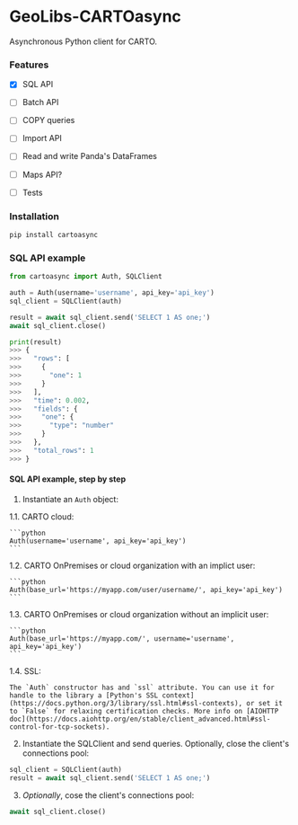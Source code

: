 # GeoLibs-CARTOasync
Asynchronous Python client for CARTO.

### Features

- [x] SQL API
- [ ] Batch API
- [ ] COPY queries
- [ ] Import API
- [ ] Read and write Panda's DataFrames
- [ ] Maps API?
- [ ] Tests


### Installation

```bash
pip install cartoasync
```

### SQL API example

```python
from cartoasync import Auth, SQLClient

auth = Auth(username='username', api_key='api_key')
sql_client = SQLClient(auth)

result = await sql_client.send('SELECT 1 AS one;')
await sql_client.close()

print(result)
>>> {
>>>   "rows": [
>>>     {
>>>       "one": 1
>>>     }
>>>   ],
>>>   "time": 0.002,
>>>   "fields": {
>>>     "one": {
>>>       "type": "number"
>>>     }
>>>   },
>>>   "total_rows": 1
>>> }
```

#### SQL API example, step by step

1. Instantiate an `Auth` object:

  1.1. CARTO cloud:

    ```python
    Auth(username='username', api_key='api_key')
    ```

  1.2. CARTO OnPremises or cloud organization with an implict user:

    ```python
    Auth(base_url='https://myapp.com/user/username/', api_key='api_key')
    ```

  1.3. CARTO OnPremises or cloud organization without an implicit user:

    ```python
    Auth(base_url='https://myapp.com/', username='username', api_key='api_key')
    ```

  1.4. SSL:

    The `Auth` constructor has and `ssl` attribute. You can use it for handle to the library a [Python's SSL context](https://docs.python.org/3/library/ssl.html#ssl-contexts), or set it to `False` for relaxing certification checks. More info on [AIOHTTP doc](https://docs.aiohttp.org/en/stable/client_advanced.html#ssl-control-for-tcp-sockets).

2. Instantiate the SQLClient and send queries. Optionally, close the client's connections pool:

  ```python
  sql_client = SQLClient(auth)
  result = await sql_client.send('SELECT 1 AS one;')
  ```

3. _Optionally_, cose the client's connections pool:

  ```python
  await sql_client.close()
  ```
